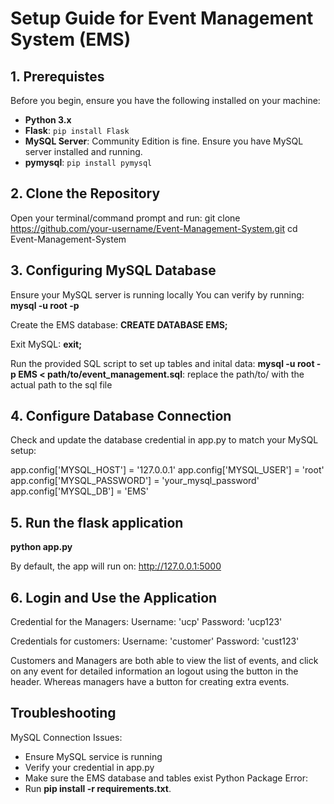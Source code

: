 # Setup Guide for Event Management System (EMS)

## 1. Prerequistes

Before you begin, ensure you have the following installed on your machine:
- **Python 3.x**
- **Flask**: `pip install Flask`
- **MySQL Server**: Community Edition is fine. Ensure you have MySQL server installed and running.
- **pymysql**: `pip install pymysql`

## 2. Clone the Repository

Open your terminal/command prompt and run:
git clone https://github.com/your-username/Event-Management-System.git
cd Event-Management-System

## 3. Configuring MySQL Database

Ensure your MySQL server is running locally You can verify by running:
**mysql -u root -p**

Create the EMS database:
**CREATE DATABASE EMS;**

Exit MySQL:
**exit;**

Run the provided SQL script to set up tables and inital data:
**mysql -u root -p EMS < path/to/event_management.sql**: replace the path/to/ with the actual path to the sql file

## 4. Configure Database Connection

Check and update the database credential in app.py to match your MySQL setup:

app.config['MYSQL_HOST'] = '127.0.0.1'
app.config['MYSQL_USER'] = 'root'
app.config['MYSQL_PASSWORD'] = 'your_mysql_password'
app.config['MYSQL_DB'] = 'EMS'

## 5. Run the flask application
**python app.py** 

By default, the app will run on:
http://127.0.0.1:5000

## 6. Login and Use the Application

Credential for the Managers:
Username: 'ucp'
Password: 'ucp123'

Credentials for customers:
Username: 'customer'
Password: 'cust123'

Customers and Managers are both able to view the list of events, and click on any event for detailed information an logout using the button in the header. Whereas managers have a button for creating extra events.

## Troubleshooting
MySQL Connection Issues:
- Ensure MySQL service is running
- Verify your credential in app.py
- Make sure the EMS database and tables exist
Python Package Error:
- Run **pip install -r requirements.txt**.